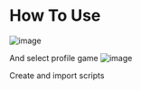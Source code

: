 # How To Use


![image](https://github.com/SerenityEirlys/RecoilApex-AIMASSIST/assets/100836558/64cd2d7f-846a-41de-a95b-fa74b6bfb6ba)



And select profile game
![image](https://github.com/SerenityEirlys/RecoilApex-AIMASSIST/assets/100836558/24df48a7-1c96-41d5-ab6d-3320e5b7edb7)


Create and import scripts
